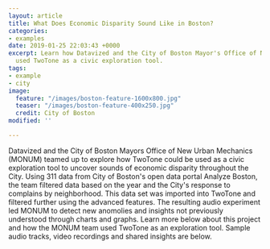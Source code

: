 ```yaml
---
layout: article
title: What Does Economic Disparity Sound Like in Boston?
categories:
- examples
date: 2019-01-25 22:03:43 +0000
excerpt: Learn how Datavized and the City of Boston Mayor's Office of New Urban Mechanics
  used TwoTone as a civic exploration tool.
tags:
- example
- city
image:
  feature: "/images/boston-feature-1600x800.jpg"
  teaser: "/images/boston-feature-400x250.jpg"
  credit: City of Boston
modified: ''

---
```

Datavized and the City of Boston Mayors Office of New Urban Mechanics (MONUM) teamed up to explore how TwoTone could be used as a civic exploration tool to uncover sounds of economic disparity throughout the City. Using 311 data from City of Boston's open data portal Analyze Boston, the team filtered data based on the year and the City's response to complains by neighborhood. This data set was imported into TwoTone and filtered further using the advanced features. The resulting audio experiment led MONUM to detect new anomolies and insights not previously understood through charts and graphs. Learn more below about this project and how the MONUM team used TwoTone as an exploration tool. Sample audio tracks, video recordings and shared insights are below.